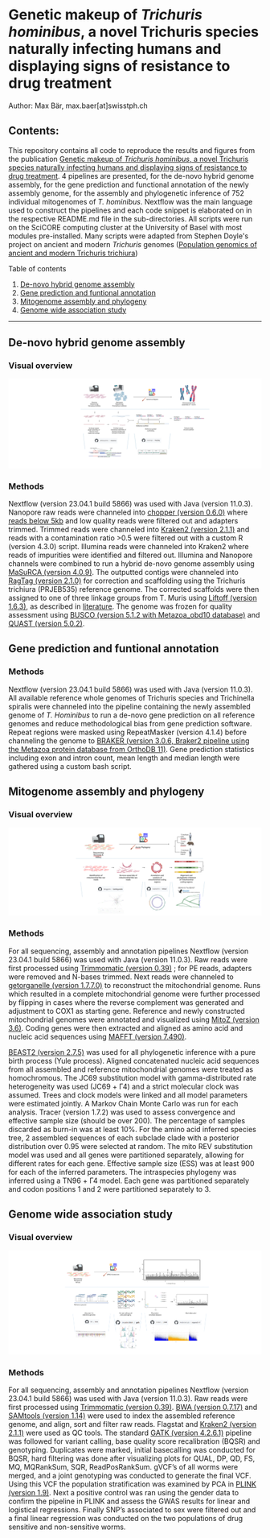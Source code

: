 # Genetic makeup of *Trichuris hominibus*, a novel Trichuris species naturally infecting humans and displaying signs of resistance to drug treatment

Author: Max Bär, max.baer[at]swisstph.ch

## Contents:
This repository contains all code to reproduce the results and figures from the publication [Genetic makeup of *Trichuris hominibus*, a novel Trichuris species naturally infecting humans and displaying signs of resistance to drug treatment](https://www.biorxiv.org/content/10.1101/2024.06.11.598441v1).
4 pipelines are presented, for the de-novo hybrid genome assembly, for the gene prediction and functional annotation of the 
newly assembly genome, for the assembly and phylogenetic inference of 752 individual mitogenomes of *T. hominibus*. Nextflow was the main language used
to construct the pipelines and each code snippet is elaborated on in the respective README.md file in the sub-directories. All scripts were run on the SciCORE computing cluster at the University of Basel with most modules pre-installed.
Many scripts were adapted from Stephen Doyle's project on ancient and modern *Trichuris* genomes ([Population genomics of ancient and modern Trichuris trichiura](https://github.com/stephenrdoyle/ancient_trichuris/tree/master))
 

Table of contents

1. [De-novo hybrid genome assembly](https://github.com/max-baer/Trichuris_Hominibus/tree/master/01_De-novo_hybrid_assembly)
2. [Gene prediction and funtional annotation](https://github.com/max-baer/Trichuris_Hominibus/tree/master/02_De-novo_annotation_pipeline) 
3. [Mitogenome assembly and phylogeny](https://github.com/max-baer/Trichuris_Hominibus/tree/master/03_Mitogenome_assembly_and_phylogeny) 
4. [Genome wide association study](https://github.com/max-baer/Trichuris_Hominibus/tree/master/04_Genome_wide_association_study) 
___
## De-novo hybrid genome assembly <a name="annotation"></a>
### Visual overview
![whole_genome_overview](Overview_whole_genome_assembly.PNG)
### Methods
Nextflow (version 23.04.1 build 5866) was used with Java (version 11.0.3). Nanopore raw reads were channeled into 
[chopper (version 0.6.0)](https://academic.oup.com/bioinformatics/article/39/5/btad311/7160911?login=true) 
where [reads below 5kb](https://royalsocietypublishing.org/doi/10.1098/rstb.2020.0160) and low quality reads
were filtered out and adapters trimmed. Trimmed reads were channeled into 
[Kraken2 (version 2.1.1)](https://genomebiology.biomedcentral.com/articles/10.1186/s13059-019-1891-0) 
and reads with a contamination ratio >0.5 were filtered out with a custom R (version 4.3.0) script.
Illumina reads were channeled into Kraken2 where reads of impurities were identified and filtered out. 
Illumina and Nanopore channels were combined to run a hybrid de-novo genome assembly using 
[MaSuRCA (version 4.0.9)](https://academic.oup.com/bioinformatics/article/29/21/2669/195975). 
The outputted contigs were channeled into
[RagTag (version 2.1.0)](https://genomebiology.biomedcentral.com/articles/10.1186/s13059-022-02823-7) for correction and 
scaffolding using the Trichuris trichiura (PRJEB535) reference genome. The corrected scaffolds were then
assigned to one of three linkage groups from T. Muris using 
[Liftoff (version 1.6.3)](https://academic.oup.com/bioinformatics/article/37/12/1639/6035128?login=true), 
as described in [literature](https://www.nature.com/articles/s41467-022-31487-x#Sec8). 
The genome was frozen for quality assessment using
[BUSCO (version 5.1.2 with Metazoa_obd10 database)](https://academic.oup.com/mbe/article/38/10/4647/6329644) 
and [QUAST (version 5.0.2)](https://academic.oup.com/bioinformatics/article/34/13/i142/5045727?login=true). 
## Gene prediction and funtional annotation <a name="NFee"></a>
### Methods
Nextflow (version 23.04.1 build 5866) was used with Java (version 11.0.3). All available reference whole genomes of 
Trichuris species and Trichinella spiralis were channeled into the pipeline containing the newly assembled genome
of *T. Hominibus* to run a de-novo gene prediction on all reference genomes and reduce methodological
bias from gene prediction software. Repeat regions were masked using RepeatMasker (version 4.1.4) before channeling the
genome to [BRAKER (version 3.0.6, Braker2 pipeline using the Metazoa protein database from OrthoDB 11)](https://academic.oup.com/nargab/article/3/1/lqaa108/6066535).
Gene prediction statistics including exon and intron count, mean length and median length were gathered using a custom bash script. 
## Mitogenome assembly and phylogeny <a name="pyhlo"></a>
### Visual overview

![mitogenome_overview](Overview_mitogenome_assembly_and_phylogeny.PNG)

### Methods
For all sequencing, assembly and annotation pipelines Nextflow (version 23.04.1 build 5866) 
was used with Java (version 11.0.3). Raw reads were first processed using [Trimmomatic (version 0.39)](https://www.ncbi.nlm.nih.gov/pmc/articles/PMC4103590/) 
; for PE reads, adapters were removed and N-bases trimmed. Next reads were channeled to [getorganelle (version 1.7.7.0)](https://genomebiology.biomedcentral.com/articles/10.1186/s13059-020-02154-5) 
to reconstruct the mitochondrial genome. Runs which resulted in a complete mitochondrial genome were further processed by 
flipping in cases where the reverse complement was generated and adjustment to COX1 as starting gene. Reference and newly 
constructed mitochondrial genomes were annotated and visualized using [MitoZ (version 3.6)](https://academic.oup.com/nar/article/47/11/e63/5377471?login=true). 
Coding genes were then extracted and aligned as amino acid and nucleic acid sequences using [MAFFT (version 7.490)](https://academic.oup.com/mbe/article/30/4/772/1073398).


[BEAST2 (version 2.7.5)](https://journals.plos.org/ploscompbiol/article?id=10.1371/journal.pcbi.1006650) was used for all phylogenetic inference with a pure birth process (Yule process). 
Aligned concatenated nucleic acid sequences from all assembled and reference mitochondrial genomes were 
treated as homochromous. The JC69 substitution model with gamma-distributed rate heterogeneity was used 
(JC69 + Γ4) and a strict molecular clock was assumed. Trees and clock models were linked and all model 
parameters were estimated jointly. A Markov Chain Monte Carlo was run for each analysis. Tracer 
(version 1.7.2) was used to assess convergence and effective sample size (should be over 200).
The percentage of samples discarded as burn-in was at least 10%. For the amino acid inferred species tree,
2 assembled sequences of each subclade clade with a posterior distribution over 0.95 were selected at random.
The mito REV substitution model was used and all genes were partitioned separately, allowing for different 
rates for each gene. Effective sample size (ESS) was at least 900 for each of the inferred parameters. The 
intraspecies phylogeny was inferred using a TN96 + Γ4 model. Each gene was partitioned separately and codon 
positions 1 and 2 were partitioned separately to 3. 


## Genome wide association study <a name="GWAS"></a>
### Visual overview

![GWAS_overview](Overview_GWAS.PNG)

### Methods
For all sequencing, assembly and annotation pipelines Nextflow (version 23.04.1 build 5866) was used with Java (version 11.0.3).
Raw reads were first processed using [Trimmomatic (version 0.39)](https://www.ncbi.nlm.nih.gov/pmc/articles/PMC4103590/).
[BWA (version 0.7.17)](https://bio-bwa.sourceforge.net/bwa.shtml) and [SAMtools (version 1.14)](https://github.com/samtools/samtools)
were used to index the assembled reference genome, and align, sort and filter raw reads. Flagstat and
[Kraken2 (version 2.1.1)](https://genomebiology.biomedcentral.com/articles/10.1186/s13059-019-1891-0)
were used as QC tools. The standard [GATK (version 4.2.6.1)]( https://gatk.broadinstitute.org/hc/en-us/categories/360002310591-Technical-Documentation)
pipeline was followed for variant calling, base quality score recalibration (BQSR) and genotyping. Duplicates were marked,
initial basecalling was conducted for BQSR, hard filtering was done after visualizing plots for QUAL, DP, QD, FS, MQ, 
MQRankSum, SQR, ReadPosRankSum. gVCF’s of all worms were merged, and a joint genotyping was conducted to generate the final
VCF. Using this VCF the population stratification was examined by PCA in
[PLINK (version 1.9)]( https://www.cog-genomics.org/plink/). Next a positive control was ran using the gender data
to confirm the pipeline in PLINK and assess the GWAS results for linear and logistical regressions. Finally SNP’s associated to
sex were filtered out and a final linear regression was conducted on the two populations of drug sensitive 
and non-sensitive worms.
